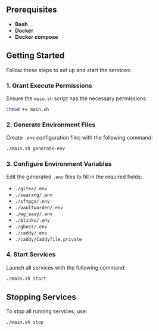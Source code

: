 ## Prerequisites
- **Bash**
- **Docker**
- **Docker compose**

## Getting Started

Follow these steps to set up and start the services:
### 1. Grant Execute Permissions
Ensure the `main.sh` script has the necessary permissions:
```sh
chmod +x main.sh
```

### 2. Generate Environment Files
Create `.env` configuration files with the following command:
```sh
./main.sh generate-env
```

### 3. Configure Environment Variables
Edit the generated `.env` files to fill in the required fields:

- `./gitea/.env`
- `./searxng/.env`
- `./sftpgo/.env`
- `./vaultwarden/.env`
- `./wg_easy/.env`
- `./blinko/.env`
- `./ghost/.env`
- `./caddy/.env`
- `./caddy/Caddyfile.private`

### 4. Start Services
Launch all services with the following command:
```sh
./main.sh start
```
## Stopping Services

To stop all running services, use:
```sh
./main.sh stop
```
